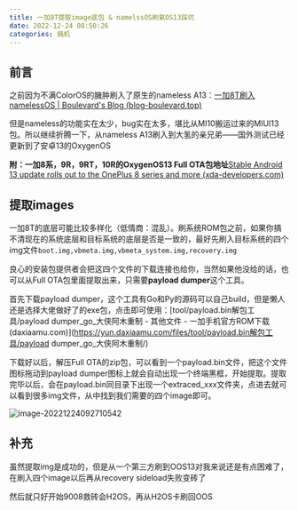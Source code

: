 ```yaml
---
title: 一加8T提取image底包 & namelssOS刷氧OS13踩坑
date: 2022-12-24 08:50:26
categories: 搞机
---
```


## 前言

之前因为不满ColorOS的臃肿刷入了原生的nameless A13：[一加8T刷入namelessOS | Boulevard's Blog (blog-boulevard.top)](https://blog-boulevard.top/2022/12/19/一加8t刷入namelessos/)

但是nameless的功能实在太少，bug实在太多，堪比从MI10搬运过来的MIUI13包。所以继续折腾一下，从nameless A13刷入到大氢的亲兄弟——国外测试已经更新到了安卓13的OxygenOS

**附：一加8系，9R，9RT，10R的OxygenOS13 Full OTA包地址**[Stable Android 13 update rolls out to the OnePlus 8 series and more (xda-developers.com)](https://www.xda-developers.com/oneplus-8-series-9r-9rt-10r-oxygenos-13-stable/)

## 提取images

一加8T的底层可能比较多样化（低情商：混乱）。刷系统ROM包之前，如果你搞不清现在的系统底层和目标系统的底层是否是一致的，最好先刷入目标系统的四个img文件`boot.img,vbmeta.img,vbmeta_system.img,recovery.img`

良心的安装包提供者会把这四个文件的下载连接也给你，当然如果他没给的话，也可以从Full OTA包里面提取出来，只需要**payload dumper**这个工具。

首先下载payload dumper，这个工具有Go和Py的源码可以自己build，但是懒人还是选择大佬做好了的exe包，点击即可使用：[tool/payload.bin解包工具/payload dumper_go_大侠阿木重制 - 其他文件 - 一加手机官方ROM下载 (daxiaamu.com)](https://yun.daxiaamu.com/files/tool/payload.bin解包工具/payload dumper_go_大侠阿木重制/)

下载好以后，解压Full OTA的zip包，可以看到一个payload.bin文件，把这个文件图标拖动到payload dumper图标上就会自动出现一个终端黑框，开始提取。提取完毕以后，会在payload.bin同目录下出现一个extraced_xxx文件夹，点进去就可以看到很多img文件，从中找到我们需要的四个image即可。

![image-20221224092710542](/images/8T/image-20221224092710542.png)

## 补充

虽然提取img是成功的，但是从一个第三方刷到OOS13对我来说还是有点困难了，在刷入四个image以后再从recovery sideload失败变砖了

然后就只好开始9008救砖会H2OS，再从H2OS卡刷回OOS
